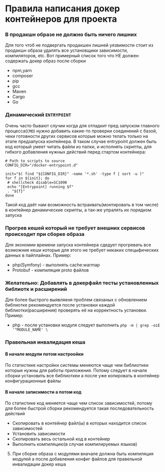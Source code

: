 # Правила написания докер контейнеров для проекта


### В продакшн образе не должно быть ничего лишних
Для того чтоб не подвергать продакшен лишней уязвимости стоит из продакшн образа удалять все установщики зависимости, компиляторов, etc. 
Вот примерный список того что НЕ должен содержать докер образ после сборки
* npm,yarn
* composer
* pip
* gcc
* Maven
* Cargo
* Go

### Динамический `ENTRYPOINT`
Очень часто бывают случии когда для отладкит пред запуском главного процесса(`CMD`) нужно добавить какие-то проверки соединений с базой, чеки готовности других сервисов которые можно телать только на этапе предзапуска контейнера.
В таком случае entrypoint должен быть код который умеет читать файли из папки, и исполнять скрипты, для гибкого добавления нужных действий перед стартом контейнера:
```
# Path to scripts to source
CONFIG_DIR="/docker-entrypoint.d"

init="$( find "${CONFIG_DIR}" -name '*.sh' -type f | sort -u )"
for f in ${init}; do
 # shellcheck disable=SC1090
 echo "[Entrypoint] running $f"
 . "${f}"
done

```
Такой код даёт нам возможность встраивать(монтировать в том числе) в контейнер динамические скрипты, а так-же упралять их порядком запуска

### Прогрев кешей который не требует внешних сервисов происходит при сборке образа
Для экономии времени запуска контейнера сдедует прогревать все возможние кеши которые для этого не требует никаких спецыфических данных в пайплайнах.
Пример:
* php(Symfony) -  выполнять cache:warmap
* Protobuf - компиляция proto файлов

### Желательно: Добавлять в докерфайл тесты установленных библиотк и расширений
Для более быстрого выявляеня проблем связаных с обновлением библиотке рекомендуется после установки каждой библиотки(расширения) проверять её на корректность установки. 
Пример:
  * php - после установки модуля следует выполнить ``` php -m | grep -oiE '^MODULE_NAME' \  ```

### Правельная инвалидация кеша 
#### В начале модули потом настроойки
По статистике настройки системы меняются чаще чем библиоткеи которые нужны для работы приложения. Потому следует в начале сборки установить все библиоткеи а после уже копировать в контейнер конфигурационные файлы
#### В начале записимости а потом код
По статистике код меняется чаще чем список зависимостей, потому для более быстрой сборки рекомендуется такая последовательность действий
* Скопировать в контейнер файл(ы) в которых находится список зависимостей
* Установить зависимости
* Скопировать весь остальной код в контейнер
* Выполнить компиляцию(в случае компилируемых языков)
5. При сборке образа с модулями вначале должна быть компиляция модулей а после добавления конфиг файлов для правельной инвалидации докер кеша
